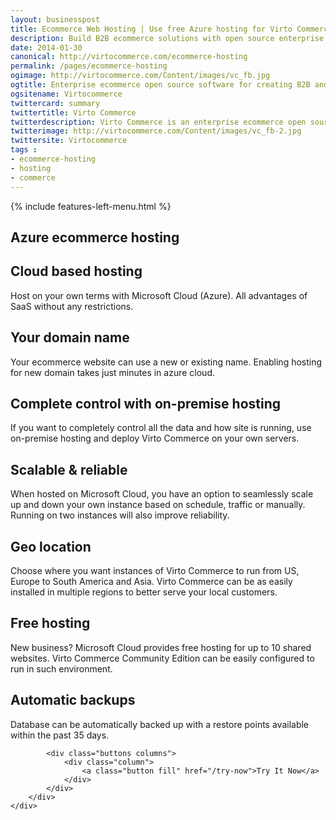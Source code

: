 ```yaml
---
layout: businesspost
title: Ecommerce Web Hosting | Use free Azure hosting for Virto Commerce
description: Build B2B ecommerce solutions with open source enterprise .net ecommerce platform.
date: 2014-01-30
canonical: http://virtocommerce.com/ecommerce-hosting
permalink: /pages/ecommerce-hosting
ogimage: http://virtocommerce.com/Content/images/vc_fb.jpg
ogtitle: Enterprise ecommerce open source software for creating B2B and B2C stores and marketplaces
ogsitename: Virtocommerce
twittercard: summary
twittertitle: Virto Commerce
twitterdescription: Virto Commerce is an enterprise ecommerce open source software for creating B2B and B2C stores and marketplaces. Includes free community edition.
twitterimage: http://virtocommerce.com/Content/images/vc_fb-2.jpg
twittersite: Virtocommerce
tags : 
- ecommerce-hosting
- hosting
- commerce
---
```


<article role="main" class="main">
	<div class="business-features clearfix __responsive">
		{% include features-left-menu.html %}
		<div class="business-cnt">
			<div class="head __cart">
				<h1 class="title">Azure ecommerce hosting</h1>
			</div>
			<h2 class="sub-title">Cloud based hosting</h2>
			<p class="text">Host on your own terms with Microsoft Cloud (Azure). All advantages of SaaS without any restrictions.</p>
			<h2 class="sub-title">Your domain name</h2>
			<p class="text">Your ecommerce website can use a new or existing name. Enabling hosting for new domain takes just minutes in azure cloud.</p>
			<h2 class="sub-title">Complete control with on-premise hosting</h2>
			<p class="text">If you want to completely control all the data and how site is running, use on-premise hosting and deploy Virto Commerce on your own servers.</p>
			<h2 class="sub-title">Scalable & reliable</h2>
			<p class="text">When hosted on Microsoft Cloud, you have an option to seamlessly scale up and down your own instance based on schedule, traffic or manually. Running on two instances will also improve reliability.</p>
      <h2 class="sub-title">Geo location</h2>
			<p class="text">Choose where you want instances of Virto Commerce to run from US, Europe to South America and Asia. Virto Commerce can be as easily installed in multiple regions to better serve your local customers.</p>
      <h2 class="sub-title">Free hosting</h2>
			<p class="text">New business? Microsoft Cloud provides free hosting for up to 10 shared websites. Virto Commerce Community Edition can be easily configured to run in such environment.</p>
      <h2 class="sub-title">Automatic backups</h2>
			<p class="text">Database can be automatically backed up with a restore points available within the past 35 days.</p>

			<div class="buttons columns">
				<div class="column">
					<a class="button fill" href="/try-now">Try It Now</a>
				</div>
			</div>
		</div>
	</div>
</article>
